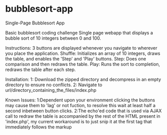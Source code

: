 # bubblesort-app
Single-Page Bubblesort App

Basic bubblesort coding challenge
Single page webapp that displays a bubble sort of 10 integers between 0 and 100.

Instructions:
3 buttons are displayed whenever you navigate to wherever you place the application.
Shuffle: Initializes an array of 10 integers, draws the table, and enables the 'Step' and 'Play' buttons.
Step: Does one comparison and then redraws the table.
Play: Runs the sort to completion, redraws the table after each step.

Installation:
1: Download the zipped directory and decompress in an empty directory to ensure no conflicts.
2: Navigate to url/directory_containing_the_files/index.php

Known Issues: 
1:Dependent upon your environment clicking the buttons may cause them to 'lag' or not fuction, to resolve this wait at least half a second inbetween button clicks.
2:The echo'ed code that is used via AJAX call to redraw the table is accompanied by the rest of the HTML present in 'index.php', my current workaround is to just snip it at the first <link> tag that immediately follows the <table> markup
